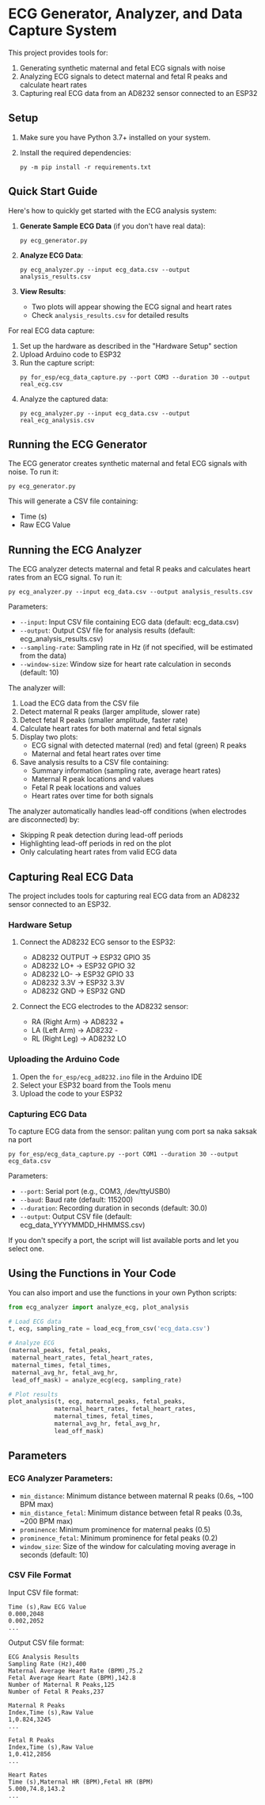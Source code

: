 # ECG Generator, Analyzer, and Data Capture System

This project provides tools for:
1. Generating synthetic maternal and fetal ECG signals with noise
2. Analyzing ECG signals to detect maternal and fetal R peaks and calculate heart rates
3. Capturing real ECG data from an AD8232 sensor connected to an ESP32

## Setup

1. Make sure you have Python 3.7+ installed on your system.

2. Install the required dependencies:
   ```
   py -m pip install -r requirements.txt
   ```

## Quick Start Guide

Here's how to quickly get started with the ECG analysis system:

1. **Generate Sample ECG Data** (if you don't have real data):
   ```
   py ecg_generator.py 

   ```

2. **Analyze ECG Data**:
   ```
   py ecg_analyzer.py --input ecg_data.csv --output analysis_results.csv
   ```

3. **View Results**:
   - Two plots will appear showing the ECG signal and heart rates
   - Check `analysis_results.csv` for detailed results

For real ECG data capture:
1. Set up the hardware as described in the "Hardware Setup" section
2. Upload Arduino code to ESP32
3. Run the capture script:
   ```
   py for_esp/ecg_data_capture.py --port COM3 --duration 30 --output real_ecg.csv
   ```
4. Analyze the captured data:
   ```
   py ecg_analyzer.py --input ecg_data.csv --output real_ecg_analysis.csv
   ```

## Running the ECG Generator

The ECG generator creates synthetic maternal and fetal ECG signals with noise. To run it:

```
py ecg_generator.py
```

This will generate a CSV file containing:
- Time (s)
- Raw ECG Value

## Running the ECG Analyzer

The ECG analyzer detects maternal and fetal R peaks and calculates heart rates from an ECG signal. To run it:

```
py ecg_analyzer.py --input ecg_data.csv --output analysis_results.csv
```

Parameters:
- `--input`: Input CSV file containing ECG data (default: ecg_data.csv)
- `--output`: Output CSV file for analysis results (default: ecg_analysis_results.csv)
- `--sampling-rate`: Sampling rate in Hz (if not specified, will be estimated from the data)
- `--window-size`: Window size for heart rate calculation in seconds (default: 10)

The analyzer will:
1. Load the ECG data from the CSV file
2. Detect maternal R peaks (larger amplitude, slower rate)
3. Detect fetal R peaks (smaller amplitude, faster rate)
4. Calculate heart rates for both maternal and fetal signals
5. Display two plots:
   - ECG signal with detected maternal (red) and fetal (green) R peaks
   - Maternal and fetal heart rates over time
6. Save analysis results to a CSV file containing:
   - Summary information (sampling rate, average heart rates)
   - Maternal R peak locations and values
   - Fetal R peak locations and values
   - Heart rates over time for both signals

The analyzer automatically handles lead-off conditions (when electrodes are disconnected) by:
- Skipping R peak detection during lead-off periods
- Highlighting lead-off periods in red on the plot
- Only calculating heart rates from valid ECG data

## Capturing Real ECG Data

The project includes tools for capturing real ECG data from an AD8232 sensor connected to an ESP32.

### Hardware Setup

1. Connect the AD8232 ECG sensor to the ESP32:
   - AD8232 OUTPUT → ESP32 GPIO 35
   - AD8232 LO+ → ESP32 GPIO 32
   - AD8232 LO- → ESP32 GPIO 33
   - AD8232 3.3V → ESP32 3.3V
   - AD8232 GND → ESP32 GND

2. Connect the ECG electrodes to the AD8232 sensor:
   - RA (Right Arm) → AD8232 +
   - LA (Left Arm) → AD8232 -
   - RL (Right Leg) → AD8232 LO

### Uploading the Arduino Code

1. Open the `for_esp/ecg_ad8232.ino` file in the Arduino IDE
2. Select your ESP32 board from the Tools menu
3. Upload the code to your ESP32

### Capturing ECG Data

To capture ECG data from the sensor:
palitan yung com port sa naka saksak na port 
```
py for_esp/ecg_data_capture.py --port COM1 --duration 30 --output ecg_data.csv
```

Parameters:
- `--port`: Serial port (e.g., COM3, /dev/ttyUSB0)
- `--baud`: Baud rate (default: 115200)
- `--duration`: Recording duration in seconds (default: 30.0)
- `--output`: Output CSV file (default: ecg_data_YYYYMMDD_HHMMSS.csv)

If you don't specify a port, the script will list available ports and let you select one.

## Using the Functions in Your Code

You can also import and use the functions in your own Python scripts:

```python
from ecg_analyzer import analyze_ecg, plot_analysis

# Load ECG data
t, ecg, sampling_rate = load_ecg_from_csv('ecg_data.csv')

# Analyze ECG
(maternal_peaks, fetal_peaks, 
 maternal_heart_rates, fetal_heart_rates,
 maternal_times, fetal_times,
 maternal_avg_hr, fetal_avg_hr,
 lead_off_mask) = analyze_ecg(ecg, sampling_rate)

# Plot results
plot_analysis(t, ecg, maternal_peaks, fetal_peaks,
             maternal_heart_rates, fetal_heart_rates,
             maternal_times, fetal_times,
             maternal_avg_hr, fetal_avg_hr,
             lead_off_mask)
```

## Parameters

### ECG Analyzer Parameters:
- `min_distance`: Minimum distance between maternal R peaks (0.6s, ~100 BPM max)
- `min_distance_fetal`: Minimum distance between fetal R peaks (0.3s, ~200 BPM max)
- `prominence`: Minimum prominence for maternal peaks (0.5)
- `prominence_fetal`: Minimum prominence for fetal peaks (0.2)
- `window_size`: Size of the window for calculating moving average in seconds (default: 10)

### CSV File Format

Input CSV file format:
```
Time (s),Raw ECG Value
0.000,2048
0.002,2052
...
```

Output CSV file format:
```
ECG Analysis Results
Sampling Rate (Hz),400
Maternal Average Heart Rate (BPM),75.2
Fetal Average Heart Rate (BPM),142.8
Number of Maternal R Peaks,125
Number of Fetal R Peaks,237

Maternal R Peaks
Index,Time (s),Raw Value
1,0.824,3245
...

Fetal R Peaks
Index,Time (s),Raw Value
1,0.412,2856
...

Heart Rates
Time (s),Maternal HR (BPM),Fetal HR (BPM)
5.000,74.8,143.2
...
``` 